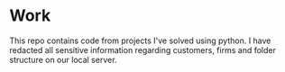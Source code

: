 # Work
This repo contains code from projects I've solved using python. I have redacted all sensitive information regarding customers, firms and folder structure on our local server.
